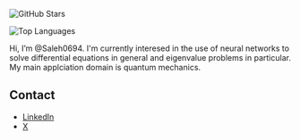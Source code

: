 ![GitHub Stars](https://img.shields.io/github/stars/Saleh0694?affiliations=OWNER%2CCOLLABORATOR)

![Top Languages](https://github-readme-stats.vercel.app/api/top-langs/?username=Saleh0694&layout=compact&theme=default)

Hi, I’m @Saleh0694. I'm currently interesed in the use of neural networks to solve differential equations in general and eigenvalue problems in particular. My main applciation domain is quantum mechanics. 

## Contact
- [LinkedIn](https://www.linkedin.com/in/yahyasaleh/)
- [X](https://twitter.com/yahya_saleh94)

<!---
Saleh0694/Saleh0694 is a ✨ special ✨ repository because its `README.md` (this file) appears on your GitHub profile.
You can click the Preview link to take a look at your changes.
--->

